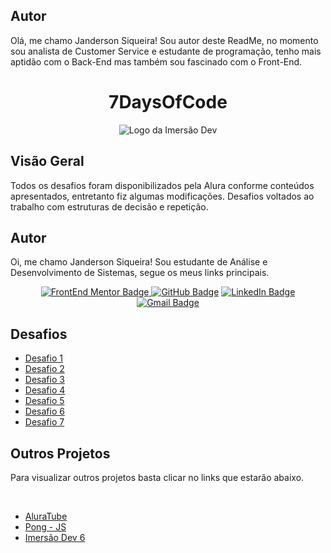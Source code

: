 

## Autor
Olá, me chamo Janderson Siqueira! Sou autor deste ReadMe, no momento sou analista de Customer Service e estudante de programação, tenho mais aptidão com o Back-End mas também sou fascinado com o Front-End. 

<h1 align="center"> 7DaysOfCode </h1> 

<div align="center">

  <img src="https://ac-landing-pages-user-uploads-production.s3.amazonaws.com/0000049289/3e072df2-b506-4160-9fef-77d0c78e2411.png" alt="Logo da Imersão Dev">
  
</div>

## Visão Geral

Todos os desafios foram disponibilizados pela Alura conforme conteúdos apresentados, entretanto fiz algumas modificações. Desafios voltados ao trabalho com estruturas de decisão e repetição.

## Autor

Oi, me chamo Janderson Siqueira! Sou estudante de Análise e Desenvolvimento de Sistemas, segue os meus links principais.

<div align="center">

<a href = "https://dev.to/jandersonsiqueira" target="_blank"><img src="https://img.shields.io/badge/dev.to-0A0A0A?style=for-the-badge&logo=devdotto&logoColor=white" alt="FrontEnd Mentor Badge">
<a href = "https://github.com/jandersonsiqueira"  target="_blank"><img src="https://img.shields.io/badge/GitHub-%23333?style=for-the-badge&logo=github&logoColor=white" alt="GitHub Badge"></a>
<a href="https://www.linkedin.com/in/janderson-siqueira-8a902b206/" target="_blank"><img src="https://img.shields.io/badge/-LinkedIn-%230077B5?style=for-the-badge&logo=linkedin&logoColor=white" alt="LinkedIn Badge"></a>
<a href = "mailto:janderssampaio@gmail.com" target="_blank"><img src="https://img.shields.io/badge/-Gmail-critical?style=for-the-badge&logo=gmail&logoColor=white" target="_blank" alt="Gmail Badge"></a>

<div align="left">
  
  ## Desafios

- [Desafio 1](https://github.com/jandersonsiqueira/-7DaysOfCode/tree/main/Desafio%201)
- [Desafio 2](https://github.com/jandersonsiqueira/-7DaysOfCode/tree/main/Desafio%202)
- [Desafio 3](https://github.com/jandersonsiqueira/-7DaysOfCode/tree/main/Desafio%203)
- [Desafio 4](https://github.com/jandersonsiqueira/-7DaysOfCode/tree/main/Desafio%204)
- [Desafio 5](https://github.com/jandersonsiqueira/-7DaysOfCode/tree/main/Desafio%205)
- [Desafio 6](https://github.com/jandersonsiqueira/-7DaysOfCode/tree/main/Desafio%206)
- [Desafio 7](https://github.com/jandersonsiqueira/-7DaysOfCode/tree/main/Desafio%207)

<h2>Outros Projetos</h2>

Para visualizar outros projetos basta clicar no links que estarão abaixo.

</div>

  <br>
  
<div align="left">
  
  <ul>
   <li><a href="https://github.com/jandersonsiqueira/aluratube-main" target="_blank"> AluraTube </a> 

   <li><a href="https://github.com/jandersonsiqueira/pong-js" target="_blank"> Pong - JS </a> 
   
   <li><a href="https://github.com/jandersonsiqueira/Imersao-Dev-6" target="_blank"> Imersão Dev 6 </a> 

